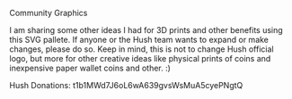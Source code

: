 Community Graphics 

I am sharing some other ideas I had for 3D prints and other benefits using this SVG pallete. If anyone or the Hush team wants to expand or make changes, please do so. 
Keep in mind, this is not to change Hush official logo, but more for other creative ideas like physical prints of coins and inexpensive paper wallet coins and other. :)









Hush Donations: t1b1MWd7J6oL6wA639gvsWsMuA5cyePNgtQ
